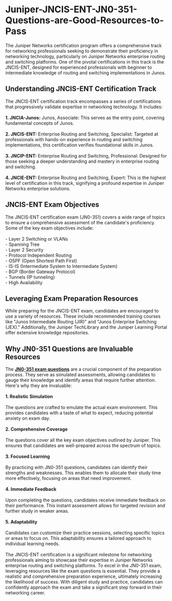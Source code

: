 # Juniper-JNCIS-ENT-JN0-351-Questions-are-Good-Resources-to-Pass
The Juniper Networks certification program offers a comprehensive track for networking professionals seeking to demonstrate their proficiency in networking technology, particularly on Juniper Networks enterprise routing and switching platforms. One of the pivotal certifications in this track is the JNCIS-ENT, designed for experienced professionals with beginner to intermediate knowledge of routing and switching implementations in Junos.&nbsp;<br />
<h2>
	Understanding JNCIS-ENT Certification Track
</h2>
The JNCIS-ENT certification track encompasses a series of certifications that progressively validate expertise in networking technology. It includes:<br />
<br />
<strong>1. JNCIA-Junos:</strong> Junos, Associate: This serves as the entry point, covering fundamental concepts of Junos.<br />
<br />
<strong>2. JNCIS-ENT:</strong> Enterprise Routing and Switching, Specialist: Targeted at professionals with hands-on experience in routing and switching implementations, this certification verifies foundational skills in Junos.<br />
<br />
<strong>3. JNCIP-ENT:</strong> Enterprise Routing and Switching, Professional: Designed for those seeking a deeper understanding and mastery in enterprise routing and switching.<br />
<br />
<strong>4. JNCIE-ENT:</strong> Enterprise Routing and Switching, Expert: This is the highest level of certification in this track, signifying a profound expertise in Juniper Networks enterprise solutions.<br />
<h2>
	JNCIS-ENT Exam Objectives
</h2>
The JNCIS-ENT certification exam (JN0-351) covers a wide range of topics to ensure a comprehensive assessment of the candidate's proficiency. Some of the key exam objectives include:<br />
<br />
- Layer 2 Switching or VLANs<br />
- Spanning Tree<br />
- Layer 2 Security<br />
- Protocol Independent Routing<br />
- OSPF (Open Shortest Path First)<br />
- IS-IS (Intermediate System to Intermediate System)<br />
- BGP (Border Gateway Protocol)<br />
- Tunnels (IP tunneling)<br />
- High Availability<br />
<h2>
	Leveraging Exam Preparation Resources
</h2>
While preparing for the JNCIS-ENT exam, candidates are encouraged to use a variety of resources. These include recommended training courses like "Junos Intermediate Routing (JIR)" and "Junos Enterprise Switching (JEX)." Additionally, the Juniper TechLibrary and the Juniper Learning Portal offer extensive knowledge repositories.<br />
<h2>
	Why JN0-351 Questions are Invaluable Resources
</h2>
The <strong><a href="https://www.certqueen.com/JN0-351.html" target="_blank">JN0-351 exam questions</a></strong> are a crucial component of the preparation process. They serve as simulated assessments, allowing candidates to gauge their knowledge and identify areas that require further attention. Here's why they are invaluable:<br />
<br />
<strong>1. Realistic Simulation</strong><br />
<br />
The questions are crafted to emulate the actual exam environment. This provides candidates with a taste of what to expect, reducing potential anxiety on exam day.<br />
<br />
<strong>2. Comprehensive Coverage</strong><br />
<br />
The questions cover all the key exam objectives outlined by Juniper. This ensures that candidates are well-prepared across the spectrum of topics.<br />
<br />
<strong>3. Focused Learning</strong><br />
<br />
By practicing with JN0-351 questions, candidates can identify their strengths and weaknesses. This enables them to allocate their study time more effectively, focusing on areas that need improvement.<br />
<br />
<strong>4. Immediate Feedback</strong><br />
<br />
Upon completing the questions, candidates receive immediate feedback on their performance. This instant assessment allows for targeted revision and further study in weaker areas.<br />
<br />
<strong>5. Adaptability</strong><br />
<br />
Candidates can customize their practice sessions, selecting specific topics or areas to focus on. This adaptability ensures a tailored approach to individual learning needs.<br />
<br />
The JNCIS-ENT certification is a significant milestone for networking professionals aiming to showcase their expertise in Juniper Networks enterprise routing and switching platforms. To excel in the JN0-351 exam, leveraging resources like the exam questions is essential. They provide a realistic and comprehensive preparation experience, ultimately increasing the likelihood of success. With diligent study and practice, candidates can confidently approach the exam and take a significant step forward in their networking career.<br />

